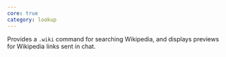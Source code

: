 ```yaml
---
core: true
category: lookup
---
```


Provides a `.wiki` command for searching Wikipedia, and displays previews for
Wikipedia links sent in chat.
